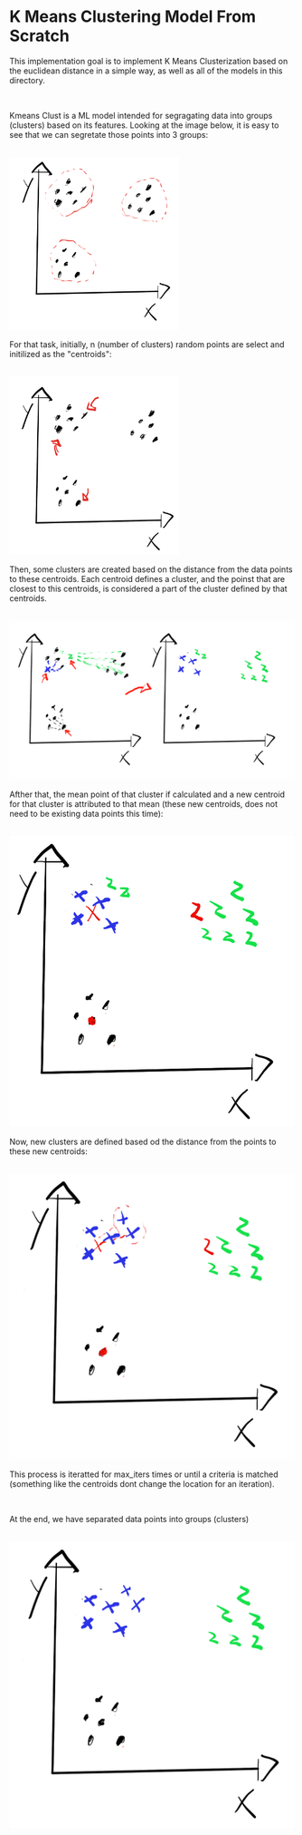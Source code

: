 # K Means Clustering Model From Scratch

This implementation goal is to implement K Means Clusterization based on the euclidean distance in a simple way, as well as all of the models in this directory.

<br>

Kmeans Clust is a ML model intended for segragating data into groups (clusters) based on its features. Looking at the image below, it is easy to see that we can segretate those points into 3 groups:

<br>

<img src="kmeans_images/raw_plot.png" style="width: 300px">

<br>

For that task, initially, n (number of clusters) random points are select and initilized as the "centroids":

<br>

<img src="kmeans_images/random_centroids.png" style="width: 300px">

<br>

Then, some clusters are created based on the distance from the data points to these centroids. Each centroid defines a cluster, and the poinst that are closest to this centroids, is considered a part of the cluster defined by that centroids.

<br>

<img src="kmeans_images/clusterization.png" style="heigth: 300px">

<br>

Afther that, the mean point of that cluster if calculated and a new centroid for that cluster is attributed to that mean (these new centroids, does not need to be existing data points this time):

<br>

<img src="kmeans_images/centroids_update.png" style="heigth: 300px">

<br>

Now, new clusters are defined based od the distance from the points to these new centroids:

<br>

<img src="kmeans_images/cluster_updates.png" style="heigth: 300px">

<br>

This process is iteratted for max_iters times or until a criteria is matched (something like the centroids dont change the location for an iteration).

<br>

At the end, we have separated data points into groups (clusters)

<br>

<img src="kmeans_images/final_clusters.png" style="heigth: 300px">

